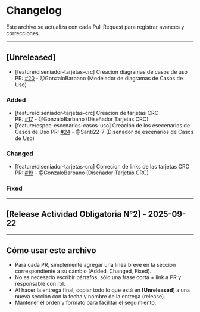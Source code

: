 # Changelog

Este archivo se actualiza con cada Pull Request para registrar avances y correcciones.

---

## [Unreleased]


- [feature/diseniador-tarjetas-crc] Creacion diagramas de casos de uso
  PR: [#20](https://github.com/GonzaloBarbano/SistemaProductoraVideos/pull/20) - @GonzaloBarbano (Modelador de diagramas de Casos de Uso)

### Added
- [feature/diseniador-tarjetas-crc] Creacion de tarjetas CRC  
  PR: [#17](https://github.com/GonzaloBarbano/SistemaProductoraVideos/pull/17) - @GonzaloBarbano (Diseñador Tarjetas CRC) 
- [feature/espec-escenarios-casos-uso] Creación de los esecenarios de Casos de Uso 
  PR: [#24](https://github.com/GonzaloBarbano/SistemaProductoraVideos/pull/24/) - @Santi22-7 (Diseñador de escenarios de Casos de Uso)

### Changed
- [feature/diseniador-tarjetas-crc] Correcion de links de las tarjetas CRC 
  PR: [#19](https://github.com/GonzaloBarbano/SistemaProductoraVideos/pull/19) - @GonzaloBarbano (Diseñador Tarjetas CRC)
  

### Fixed

---


## [Release Actividad Obligatoria N°2] - 2025-09-22

---

## Cómo usar este archivo

- Para cada PR, simplemente agregar una línea breve en la sección correspondiente a su cambio (Added, Changed, Fixed).
- No es necesario escribir párrafos, sólo una frase corta + link a PR y responsable con rol.
- Al hacer la entrega final, copiar todo lo que está en **[Unreleased]** a una nueva sección con la fecha y nombre de la entrega (release).
- Mantener el orden y formato para facilitar el seguimiento.

